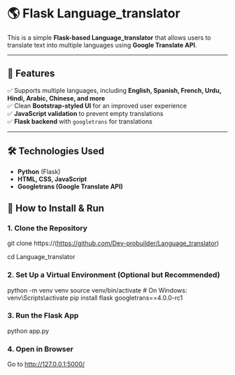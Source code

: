 # 🌎 Flask Language_translator 

This is a simple **Flask-based Language_translator** that allows users to translate text into multiple languages using **Google Translate API**.  

---

## 🚀 Features  
✅ Supports multiple languages, including **English, Spanish, French, Urdu, Hindi, Arabic, Chinese, and more**  
✅ Clean **Bootstrap-styled UI** for an improved user experience  
✅ **JavaScript validation** to prevent empty translations  
✅ **Flask backend** with `googletrans` for translations  

---

## 🛠️ Technologies Used  
- **Python** (Flask)  
- **HTML, CSS, JavaScript**  
- **Googletrans (Google Translate API)**  

## 🎯 How to Install & Run  

###  1. Clone the Repository  

git clone https://(https://github.com/Dev-probuilder/Language_translator)

cd Language_translator

### 2. Set Up a Virtual Environment (Optional but Recommended)

python -m venv venv
source venv/bin/activate  # On Windows: venv\Scripts\activate
pip install flask googletrans==4.0.0-rc1

### 3. Run the Flask App
python app.py

### 4. Open in Browser
Go to http://127.0.0.1:5000/
